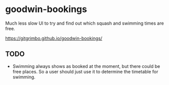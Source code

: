 # goodwin-bookings

Much less slow UI to try and find out which squash and swimming times are free.

https://gitgrimbo.github.io/goodwin-bookings/

## TODO

- Swimming always shows as booked at the moment, but there could be free places. So a user should just use it to determine the timetable for swimming.
